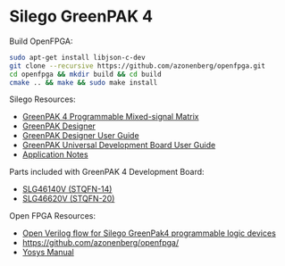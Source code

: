 Silego GreenPAK 4
=================

Build OpenFPGA:
```sh
sudo apt-get install libjson-c-dev
git clone --recursive https://github.com/azonenberg/openfpga.git
cd openfpga && mkdir build && cd build
cmake .. && make && sudo make install
```

Silego Resources:
* [GreenPAK 4 Programmable Mixed-signal Matrix](http://www.silego.com/products/greenpak4.html)
* [GreenPAK Designer](http://www.silego.com/softdoc/software.html)
* [GreenPAK Designer User Guide](http://www.silego.com/uploads/resources/GreenPAK_Designer_User_Guide.pdf)
* [GreenPAK Universal Development Board User Guide](http://www.silego.com/uploads/resources/GreenPAK%20Universal%20Development%20Board%20User%20Guide.pdf)
* [Application Notes](http://www.silego.com/softdoc/app_notes.html?filtercol=GreenPAK4)

Parts included with GreenPAK 4 Development Board:
* [SLG46140V (STQFN-14)](http://www.silego.com/uploads/Products/product_285/SLG46140r100_10202016.pdf)
* [SLG46620V (STQFN-20)](http://www.silego.com/uploads/Products/product_336/SLG46620r100_10202016.pdf)

Open FPGA Resources:
* [Open Verilog flow for Silego GreenPak4 programmable logic devices](http://siliconexposed.blogspot.de/2016/05/open-verilog-flow-for-silego-greenpak4.html)
* <https://github.com/azonenberg/openfpga/>
* [Yosys Manual](http://www.clifford.at/yosys/files/yosys_manual.pdf)
